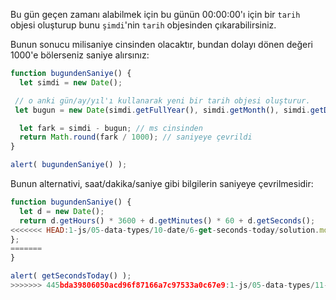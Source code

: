 Bu gün geçen zamanı alabilmek için bu günün 00:00:00'ı için bir `tarih` objesi oluşturup bunu `şimdi`'nin `tarih` objesinden çıkarabilirsiniz. 

Bunun sonucu milisaniye cinsinden olacaktır, bundan dolayı dönen değeri 1000'e bölerseniz saniye alırsınız:

```js run
function bugundenSaniye() {
  let simdi = new Date();

 // o anki gün/ay/yıl'ı kullanarak yeni bir tarih objesi oluşturur.
 let bugun = new Date(simdi.getFullYear(), simdi.getMonth(), simdi.getDate());

  let fark = simdi - bugun; // ms cinsinden
  return Math.round(fark / 1000); // saniyeye çevrildi
}

alert( bugundenSaniye() );
```
Bunun alternativi, saat/dakika/saniye gibi bilgilerin saniyeye çevrilmesidir:

```js run
function bugundenSaniye() {
  let d = new Date();
  return d.getHours() * 3600 + d.getMinutes() * 60 + d.getSeconds();
<<<<<<< HEAD:1-js/05-data-types/10-date/6-get-seconds-today/solution.md
};
=======
}

alert( getSecondsToday() );
>>>>>>> 445bda39806050acd96f87166a7c97533a0c67e9:1-js/05-data-types/11-date/6-get-seconds-today/solution.md
```
